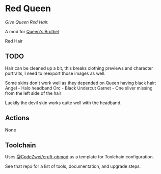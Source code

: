 # Red Queen

_Give Queen Red Hair._

A mod for [Queen's Brothel](https://queensbrothel.com/)

Red Hair

## TODO
Hair can be cleaned up a bit, this breaks clothing previews and character portraits, I need to reexport those images as well.

Some skins don't work well as they depended on Queen having black hair:
Angel - Halo headband
Orc - Black Undercut
Garnet - One sliver missing from the left side of the hair

Luckily the devil skin works quite well with the headband.

## Actions

<!-- `yarn build` - Builds the package, emitting .js and .d.ts files\
`yarn lint` - Runs lint over the project source\
`yarn test` - Runs all tests under the src/ directory\
`yarn publish` - Bumps package version and publishes the package to NPM Registry -->
None

## Toolchain

Uses [@CodeZwei/cruft-qbmod](https://github.com/CodeZwei/cruft-qbmod) as a template for Toolchain configuration.

See that repo for a list of tools, documentation, and upgrade steps.
